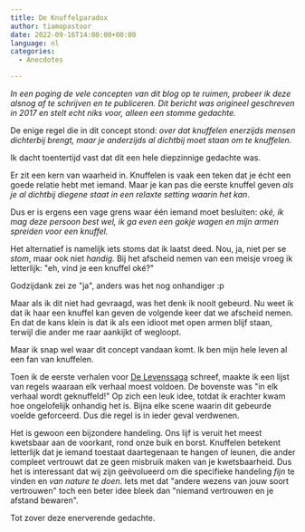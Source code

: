 ```yaml
---
title: De Knuffelparadox
author: tiamopastoor
date: 2022-09-16T14:00:00+00:00
language: nl
categories:
  - Anecdotes

---
```

_In een poging de vele concepten van dit blog op te ruimen, probeer ik deze alsnog af te schrijven en te publiceren. Dit bericht was origineel geschreven in 2017 en stelt echt niks voor, alleen een stomme gedachte._

De enige regel die in dit concept stond: _over dat knuffelen enerzijds mensen dichterbij brengt, maar je anderzijds al dichtbij moet staan om te knuffelen._

Ik dacht toentertijd vast dat dit een hele diepzinnige gedachte was.

Er zit een kern van waarheid in. Knuffelen is vaak een teken dat je écht een goede relatie hebt met iemand. Maar je kan pas die eerste knuffel geven _als je al dichtbij diegene staat in een relaxte setting waarin het kan_. 

Dus er is ergens een vage grens waar één iemand moet besluiten: _oké, ik mag deze persoon best wel, ik ga even een gokje wagen en mijn armen spreiden voor een knuffel._

Het alternatief is namelijk iets stoms dat ik laatst deed. Nou, ja, niet per se _stom_, maar ook niet _handig._ Bij het afscheid nemen van een meisje vroeg ik letterlijk: "eh, vind je een knuffel oké?"

Godzijdank zei ze "ja", anders was het nog onhandiger :p

Maar als ik dit niet had gevraagd, was het denk ik nooit gebeurd. Nu weet ik dat ik haar een knuffel kan geven de volgende keer dat we afscheid nemen. En dat de kans klein is dat ik als een idioot met open armen blijf staan, terwijl die ander me raar aankijkt of wegloopt.

Maar ik snap wel waar dit concept vandaan komt. Ik ben mijn hele leven al een fan van knuffelen. 

Toen ik de eerste verhalen voor [De Levenssaga](/books/the-saga-of-life//) schreef, maakte ik een lijst van regels waaraan elk verhaal moest voldoen. De bovenste was "in elk verhaal wordt geknuffeld!" Op zich een leuk idee, totdat ik erachter kwam hoe ongelofelijk onhandig het is. Bijna elke scene waarin dit gebeurde voelde geforceerd. Dus die regel is in ieder geval verdwenen.

Het is gewoon een bijzondere handeling. Ons lijf is veruit het meest kwetsbaar aan de voorkant, rond onze buik en borst. Knuffelen betekent letterlijk dat je iemand toestaat daartegenaan te hangen of leunen, die ander compleet vertrouwt dat ze geen misbruik maken van je kwetsbaarheid. Dus het is interessant dat wij zijn geëvolueerd om die specifieke handeling _fijn_ te vinden en _van nature te doen_. Iets met dat "andere wezens van jouw soort vertrouwen" toch een beter idee bleek dan "niemand vertrouwen en je afstand bewaren".

Tot zover deze enerverende gedachte.